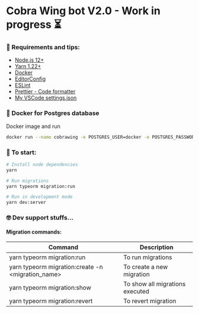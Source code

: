 # Cobra Wing bot V2.0 - Work in progress ⏳

### 📌 Requirements and tips:

- [Node.js 12+](https://nodejs.org/en/)
- [Yarn 1.22+](https://yarnpkg.com/)
- [Docker](https://docs.docker.com/docker-for-windows/install/)
- [EditorConfig](https://marketplace.visualstudio.com/items?itemName=EditorConfig.EditorConfig)
- [ESLint](https://marketplace.visualstudio.com/items?itemName=dbaeumer.vscode-eslint)
- [Prettier - Code formatter](https://marketplace.visualstudio.com/items?itemName=esbenp.prettier-vscod)
- [My VSCode settings.json](https://gist.github.com/rafaelpivatto/b4d77ca681941d68ceed6f1c7ca12c3f)

### 🐳 Docker for Postgres database

Docker image and run

```bash
docker run --name cobrawing -e POSTGRES_USER=docker -e POSTGRES_PASSWORD=docker -p 5432:5432 -d postgres
```

### 🚀 To start:

```bash
# Install node dependencies
yarn

# Run migrations
yarn typeorm migration:run

# Run in development mode
yarn dev:server
```

### 🤓 Dev support stuffs...

#### Migration commands:

| Command                                           | Description                     |
| ------------------------------------------------- | ------------------------------- |
| yarn typeorm migration:run                        | To run migrations               |
| yarn typeorm migration:create -n <migration_name> | To create a new migration       |
| yarn typeorm migration:show                       | To show all migrations executed |
| yarn typeorm migration:revert                     | To revert migration             |
